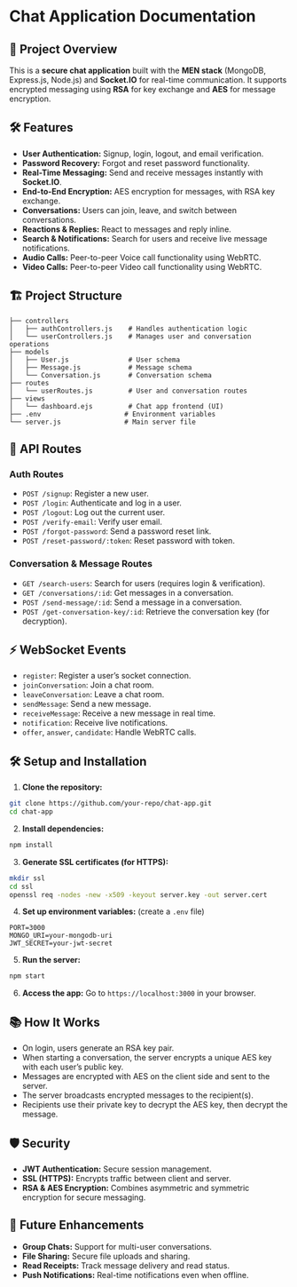# Chat Application Documentation

## 🚀 Project Overview

This is a **secure chat application** built with the **MEN stack** (MongoDB, Express.js, Node.js) and **Socket.IO** for real-time communication. It supports encrypted messaging using **RSA** for key exchange and **AES** for message encryption.

## 🛠️ Features

- **User Authentication:** Signup, login, logout, and email verification.
- **Password Recovery:** Forgot and reset password functionality.
- **Real-Time Messaging:** Send and receive messages instantly with **Socket.IO**.
- **End-to-End Encryption:** AES encryption for messages, with RSA key exchange.
- **Conversations:** Users can join, leave, and switch between conversations.
- **Reactions & Replies:** React to messages and reply inline.
- **Search & Notifications:** Search for users and receive live message notifications.
- **Audio Calls:** Peer-to-peer Voice call functionality using WebRTC.
- **Video Calls:** Peer-to-peer Video call functionality using WebRTC.

## 🏗️ Project Structure

```
├── controllers
│   ├── authControllers.js    # Handles authentication logic
│   └── userControllers.js    # Manages user and conversation operations
├── models
│   ├── User.js               # User schema
│   ├── Message.js            # Message schema
│   └── Conversation.js       # Conversation schema
├── routes
│   └── userRoutes.js         # User and conversation routes
├── views
│   └── dashboard.ejs         # Chat app frontend (UI)
├── .env                     # Environment variables
└── server.js                # Main server file
```

## 📜 API Routes

### Auth Routes

- `POST /signup`: Register a new user.
- `POST /login`: Authenticate and log in a user.
- `POST /logout`: Log out the current user.
- `POST /verify-email`: Verify user email.
- `POST /forgot-password`: Send a password reset link.
- `POST /reset-password/:token`: Reset password with token.

### Conversation & Message Routes

- `GET /search-users`: Search for users (requires login & verification).
- `GET /conversations/:id`: Get messages in a conversation.
- `POST /send-message/:id`: Send a message in a conversation.
- `POST /get-conversation-key/:id`: Retrieve the conversation key (for decryption).

## ⚡ WebSocket Events

- `register`: Register a user’s socket connection.
- `joinConversation`: Join a chat room.
- `leaveConversation`: Leave a chat room.
- `sendMessage`: Send a new message.
- `receiveMessage`: Receive a new message in real time.
- `notification`: Receive live notifications.
- `offer`, `answer`, `candidate`: Handle WebRTC calls.

## 🛠️ Setup and Installation

1. **Clone the repository:**

```bash
git clone https://github.com/your-repo/chat-app.git
cd chat-app
```

2. **Install dependencies:**

```bash
npm install
```

3. **Generate SSL certificates (for HTTPS):**

```bash
mkdir ssl
cd ssl
openssl req -nodes -new -x509 -keyout server.key -out server.cert
```

4. **Set up environment variables:** (create a `.env` file)

```
PORT=3000
MONGO_URI=your-mongodb-uri
JWT_SECRET=your-jwt-secret
```

5. **Run the server:**

```bash
npm start
```

6. **Access the app:**
   Go to `https://localhost:3000` in your browser.

## 📚 How It Works

- On login, users generate an RSA key pair.
- When starting a conversation, the server encrypts a unique AES key with each user’s public key.
- Messages are encrypted with AES on the client side and sent to the server.
- The server broadcasts encrypted messages to the recipient(s).
- Recipients use their private key to decrypt the AES key, then decrypt the message.

## 🛡️ Security

- **JWT Authentication:** Secure session management.
- **SSL (HTTPS):** Encrypts traffic between client and server.
- **RSA & AES Encryption:** Combines asymmetric and symmetric encryption for secure messaging.

## 🚀 Future Enhancements

- **Group Chats:** Support for multi-user conversations.
- **File Sharing:** Secure file uploads and sharing.
- **Read Receipts:** Track message delivery and read status.
- **Push Notifications:** Real-time notifications even when offline.
